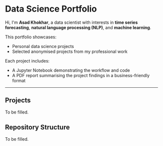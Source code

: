 # Data Science Portfolio

Hi, I'm **Asad Khokhar**, a data scientist with interests in **time series forecasting**, **natural language processing (NLP)**, and **machine learning**.

This portfolio showcases:
- Personal data science projects
- Selected anonymised projects from my professional work

Each project includes:
- A Jupyter Notebook demonstrating the workflow and code
- A PDF report summarising the project findings in a business-friendly format

---

## Projects

To be filled.

## Repository Structure

To be filled.
